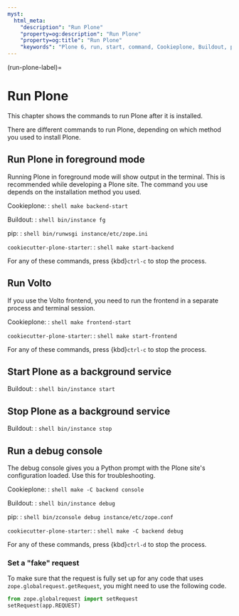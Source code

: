 ```yaml
---
myst:
  html_meta:
    "description": "Run Plone"
    "property=og:description": "Run Plone"
    "property=og:title": "Run Plone"
    "keywords": "Plone 6, run, start, command, Cookieplone, Buildout, pip, cookiecutter-plone-starter"
---
```


(run-plone-label)=

# Run Plone

This chapter shows the commands to run Plone after it is installed.

There are different commands to run Plone, depending on which method you used to install Plone.

## Run Plone in foreground mode

Running Plone in foreground mode will show output in the terminal.
This is recommended while developing a Plone site.
The command you use depends on the installation method you used.

Cookieplone:
:   ```shell
    make backend-start
    ```

Buildout:
:   ```shell
    bin/instance fg
    ```

pip:
:   ```shell
    bin/runwsgi instance/etc/zope.ini
    ```

`cookiecutter-plone-starter`:
:   ```shell
    make start-backend
    ```

For any of these commands, press {kbd}`ctrl-c` to stop the process.


## Run Volto

If you use the Volto frontend, you need to run the frontend in a separate process and terminal session.

Cookieplone:
:   ```shell
    make frontend-start
    ```

`cookiecutter-plone-starter`:
:   ```shell
    make start-frontend
    ```

For any of these commands, press {kbd}`ctrl-c` to stop the process.


## Start Plone as a background service

Buildout:
:   ```shell
    bin/instance start
    ```

## Stop Plone as a background service

Buildout:
:   ```shell
    bin/instance stop
    ```

## Run a debug console

The debug console gives you a Python prompt with the Plone site's configuration loaded.
Use this for troubleshooting.

Cookieplone:
:   ```shell
    make -C backend console
    ```

Buildout:
:   ```shell
    bin/instance debug
    ```

pip:
:   ```shell
    bin/zconsole debug instance/etc/zope.conf
    ```

`cookiecutter-plone-starter`:
:   ```shell
    make -C backend debug
    ```

For any of these commands, press {kbd}`ctrl-d` to stop the process.

### Set a "fake" request

To make sure that the request is fully set up for any code that uses `zope.globalrequest.getRequest`, you might need to use the following code.

```python
from zope.globalrequest import setRequest
setRequest(app.REQUEST)
```
